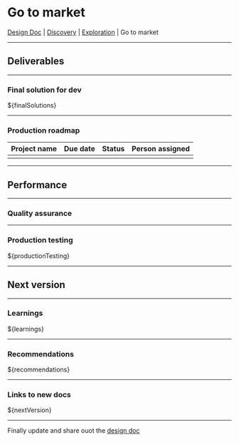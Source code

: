 # Go to market
[Design Doc](/dist/docs/designDoc.md) | [Discovery](/dist/docs/discovery.md) | [Exploration](/dist/docs/exploration.md) | Go to market

---
## Deliverables

---
### Final solution for dev
${finalSolutions}

---
### Production roadmap  
| Project name | Due date | Status | Person assigned |
| --- | --- | --- | --- |
|  |  |  |  |

---
## Performance

---
### Quality assurance

---
### Production testing
${productionTesting}

---
## Next version

---
### Learnings
${learnings}

---
### Recommendations
${recommendations}

---
### Links to new docs
${nextVersion}

---
Finally update and share ouot the [design doc](/dist/docs/designDoc.md)